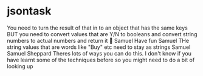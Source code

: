 # jsontask

You need to turn the result of that in to an object that has the same keys BUT you need to convert values that are Y/N to booleans and convert string numbers to actual numbers and return it 🙂
Samuel
Have fun
Samuel
THe string values that are words like "Buy" etc need to stay as strings
Samuel
Samuel Sheppard
Theres lots of ways you can do this. I don't know if you have learnt some of the techniques before so you might need to do a bit of looking up
